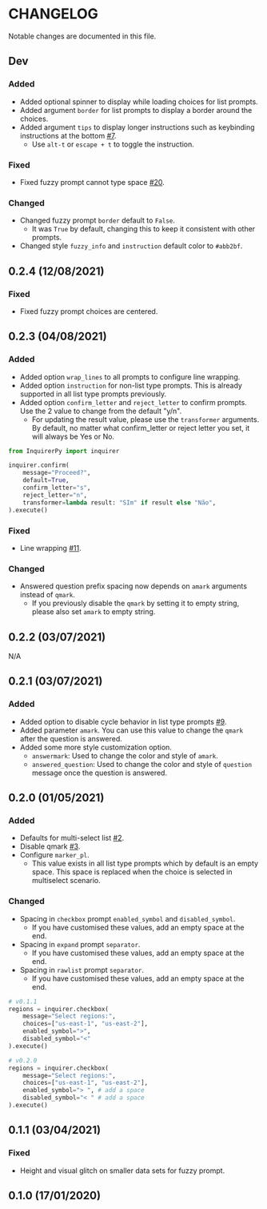 # CHANGELOG

Notable changes are documented in this file.

## Dev

### Added

- Added optional spinner to display while loading choices for list prompts.
- Added argument `border` for list prompts to display a border around the choices.
- Added argument `tips` to display longer instructions such as keybinding instructions at the bottom [#7](https://github.com/kazhala/InquirerPy/issues/7).
  - Use `alt-t` or `escape + t` to toggle the instruction.

### Fixed

- Fixed fuzzy prompt cannot type space [#20](https://github.com/kazhala/InquirerPy/issues/20).

### Changed

- Changed fuzzy prompt `border` default to `False`.
  - It was `True` by default, changing this to keep it consistent with other prompts.
- Changed style `fuzzy_info` and `instruction` default color to `#abb2bf`.

## 0.2.4 (12/08/2021)

### Fixed

- Fixed fuzzy prompt choices are centered.

## 0.2.3 (04/08/2021)

### Added

- Added option `wrap_lines` to all prompts to configure line wrapping.
- Added option `instruction` for non-list type prompts. This is already supported in all list type prompts previously.
- Added option `confirm_letter` and `reject_letter` to confirm prompts. Use the 2 value to change from the default "y/n".
  - For updating the result value, please use the `transformer` arguments. By default, no matter what confirm_letter or
    reject letter you set, it will always be Yes or No.

```python
from InquirerPy import inquirer

inquirer.confirm(
    message="Proceed?",
    default=True,
    confirm_letter="s",
    reject_letter="n",
    transformer=lambda result: "SIm" if result else "Não",
).execute()
```

### Fixed

- Line wrapping [#11](https://github.com/kazhala/InquirerPy/issues/11).

### Changed

- Answered question prefix spacing now depends on `amark` arguments instead of `qmark`.
  - If you previously disable the `qmark` by setting it to empty string, please also set `amark` to empty string.

## 0.2.2 (03/07/2021)

N/A

## 0.2.1 (03/07/2021)

### Added

- Added option to disable cycle behavior in list type prompts [#9](https://github.com/kazhala/InquirerPy/issues/9).
- Added parameter `amark`. You can use this value to change the `qmark` after the question is answered.
- Added some more style customization option.
  - `answermark`: Used to change the color and style of `amark`.
  - `answered_question`: Used to change the color and style of `question` message once the question is answered.

## 0.2.0 (01/05/2021)

### Added

- Defaults for multi-select list [#2](https://github.com/kazhala/InquirerPy/issues/2).
- Disable qmark [#3](https://github.com/kazhala/InquirerPy/issues/3).
- Configure `marker_pl`.
  - This value exists in all list type prompts which by default is an empty space.
    This space is replaced when the choice is selected in multiselect scenario.

### Changed

- Spacing in `checkbox` prompt `enabled_symbol` and `disabled_symbol`.
  - If you have customised these values, add an empty space at the end.
- Spacing in `expand` prompt `separator`.
  - If you have customised these values, add an empty space at the end.
- Spacing in `rawlist` prompt `separator`.
  - If you have customised these values, add an empty space at the end.

```python
# v0.1.1
regions = inquirer.checkbox(
    message="Select regions:",
    choices=["us-east-1", "us-east-2"],
    enabled_symbol=">",
    disabled_symbol="<"
).execute()

# v0.2.0
regions = inquirer.checkbox(
    message="Select regions:",
    choices=["us-east-1", "us-east-2"],
    enabled_symbol="> ", # add a space
    disabled_symbol="< " # add a space
).execute()
```

## 0.1.1 (03/04/2021)

### Fixed

- Height and visual glitch on smaller data sets for fuzzy prompt.

## 0.1.0 (17/01/2020)
